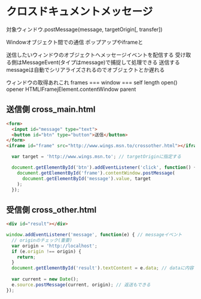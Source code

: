 # クロスドキュメントメッセージ

対象ウィンドウ.postMessage(message, targetOrigin[, transfer])

Windowオブジェクト間での通信
ポップアップやiframeと

送信したいウィンドウのオブジェクトへメッセージイベントを配信する
受け取る側はMessageEvent(タイプはmessage)で捕捉して処理できる
送信するmessageは自動でシリアライズされるのでオブジェクトとか遅れる

ウィンドウの取得あれこれ
frames === window === self
length
open()
opener
HTMLIFramejElement.contentWindow
parent

## 送信側 cross_main.html

```html
<form>
  <input id="message" type="text">
  <button id="btn" type="button">送信</button>
</form>
<iframe id="frame" src="http://www.wings.msn.to/crossother.html"></iframe>
```

```js
  var target = 'http://www.wings.msn.to'; // targetOriginに指定する

  document.getElementById('btn').addEventListener('click', function() {
    document.getElementById('frame').contentWindow.postMessage(
      document.getElementById('message').value, target
    );
  });
  ```

## 受信側 cross_other.html

```html
<div id="result"></div>
```

```js
window.addEventListener('message', function(e) { // messageイベント
  // originのチェック(重要)
  var origin = 'http://localhost';
  if (e.origin !== origin) {
    return;
  }
  document.getElementById('result').textContent = e.data; // dataに内容
  
  var current = new Date();
  e.source.postMessage(current, origin); // 返送もできる
});
```
